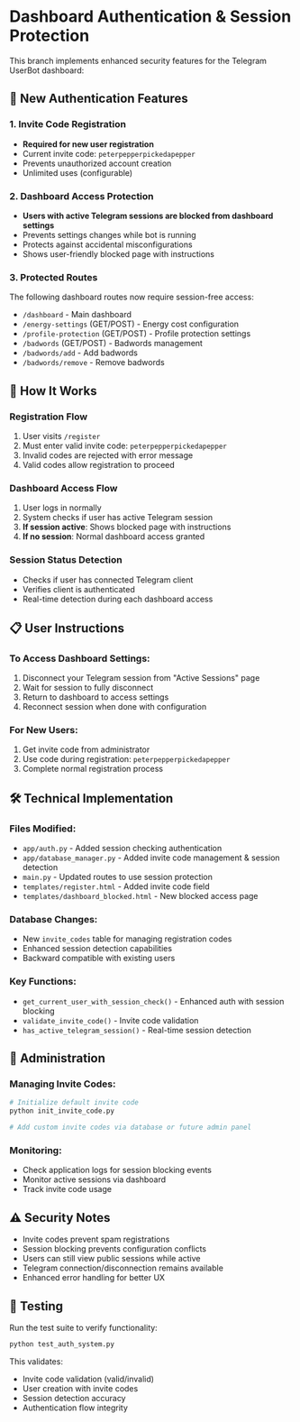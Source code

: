 # Dashboard Authentication & Session Protection

This branch implements enhanced security features for the Telegram UserBot dashboard:

## 🔐 New Authentication Features

### 1. Invite Code Registration
- **Required for new user registration**
- Current invite code: `peterpepperpickedapepper`
- Prevents unauthorized account creation
- Unlimited uses (configurable)

### 2. Dashboard Access Protection
- **Users with active Telegram sessions are blocked from dashboard settings**
- Prevents settings changes while bot is running
- Protects against accidental misconfigurations
- Shows user-friendly blocked page with instructions

### 3. Protected Routes
The following dashboard routes now require session-free access:
- `/dashboard` - Main dashboard
- `/energy-settings` (GET/POST) - Energy cost configuration  
- `/profile-protection` (GET/POST) - Profile protection settings
- `/badwords` (GET/POST) - Badwords management
- `/badwords/add` - Add badwords
- `/badwords/remove` - Remove badwords

## 🚀 How It Works

### Registration Flow
1. User visits `/register`
2. Must enter valid invite code: `peterpepperpickedapepper`
3. Invalid codes are rejected with error message
4. Valid codes allow registration to proceed

### Dashboard Access Flow
1. User logs in normally
2. System checks if user has active Telegram session
3. **If session active**: Shows blocked page with instructions
4. **If no session**: Normal dashboard access granted

### Session Status Detection
- Checks if user has connected Telegram client
- Verifies client is authenticated  
- Real-time detection during each dashboard access

## 📋 User Instructions

### To Access Dashboard Settings:
1. Disconnect your Telegram session from "Active Sessions" page
2. Wait for session to fully disconnect
3. Return to dashboard to access settings
4. Reconnect session when done with configuration

### For New Users:
1. Get invite code from administrator
2. Use code during registration: `peterpepperpickedapepper`
3. Complete normal registration process

## 🛠️ Technical Implementation

### Files Modified:
- `app/auth.py` - Added session checking authentication
- `app/database_manager.py` - Added invite code management & session detection
- `main.py` - Updated routes to use session protection
- `templates/register.html` - Added invite code field
- `templates/dashboard_blocked.html` - New blocked access page

### Database Changes:
- New `invite_codes` table for managing registration codes
- Enhanced session detection capabilities
- Backward compatible with existing users

### Key Functions:
- `get_current_user_with_session_check()` - Enhanced auth with session blocking
- `validate_invite_code()` - Invite code validation  
- `has_active_telegram_session()` - Real-time session detection

## 🔧 Administration

### Managing Invite Codes:
```bash
# Initialize default invite code
python init_invite_code.py

# Add custom invite codes via database or future admin panel
```

### Monitoring:
- Check application logs for session blocking events
- Monitor active sessions via dashboard
- Track invite code usage

## ⚠️ Security Notes

- Invite codes prevent spam registrations
- Session blocking prevents configuration conflicts
- Users can still view public sessions while active
- Telegram connection/disconnection remains available
- Enhanced error handling for better UX

## 🧪 Testing

Run the test suite to verify functionality:
```bash
python test_auth_system.py
```

This validates:
- Invite code validation (valid/invalid)
- User creation with invite codes
- Session detection accuracy
- Authentication flow integrity
